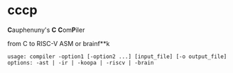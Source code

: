 # cccp
**C**auphenuny's **C** **C**om**P**iler

from C to RISC-V ASM or brainf**k

```shell
usage: compiler -option1 [-option2 ...] [input_file] [-o output_file]
options: -ast | -ir | -koopa | -riscv | -brain
```